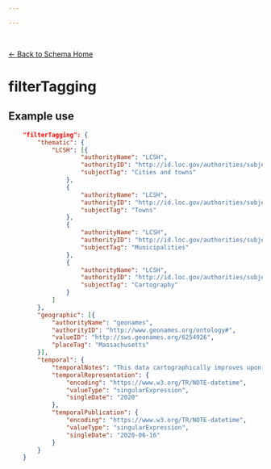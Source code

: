 ```yaml
---

---
```


<br>

[← Back to Schema Home](./)

# filterTagging

<template>
   <table v-if="this.schema.filterTagging" id ="property-table">
     <p class="larger-text">{{this.schema.filterTagging.description}}</p>
  <tr>
    <th>Property</th>
    <th>Expected Type</th>
    <th>Required</th>
    <th>Description</th>
  </tr>
  <tr v-for="item, index in this.filterTagging" :key="index">
    <td><a :href="index + '.html'" >{{index}}</a></td>
    <td>{{item.type}}</td>
    <td id="required">{{checkRequired(index, schema.filterTagging.required)}}</td>
    <td>{{item.description}}</td>
  </tr>
</table> 
</template>

<script>
import axios from 'axios'


export default {

    data() {
        return {
          schema: [],
          citation: [],
          endpoints: [],
          filterTagging: [],
          documentationHealth: [],
          relatedResources: [],
          peopleLifecycle: []
        }
    },
    methods: {
      whatsUp(){
        console.log(this.schema.filterTagging.properties)
      },
      checkRequired(evaluatedItem, requiredFieldsList){
        if (requiredFieldsList === undefined || requiredFieldsList.length == 0) {
            return ''
        } else {
          if (requiredFieldsList.includes(evaluatedItem)){
              return 'x'
          } else {
              return ''
          }
        }
      }
    },
    computed: {
        data() {
            return this.$page.frontmatter
        }
    },
    created() {
        //returns a promise
        axios.get("https://raw.githubusercontent.com/bplmaps/data-description-schema/master/schema.json")
            .then(response => {
                this.schema = response.data.properties
                this.citation = response.data.properties.citation.properties
                this.endpoints = response.data.properties.endpoints
                this.filterTagging = response.data.properties.filterTagging.properties
                this.documentationHealth = response.data.properties.documentationHealth.properties
                this.relatedResources = response.data.properties.relatedResources.properties
                this.peopleLifecycle = response.data.properties.peopleLifecycle.properties
            }).catch(err => {
                console.log(err)
            })
    }
}
</script>

<style lang="stylus">

table#property-table
  width:100%

p.larger-text
  font-size 120%

td#required
  text-align center

</style>


## Example use

``` json
	"filterTagging": {
		"thematic": {
			"LCSH": [{
					"authorityName": "LCSH",
					"authorityID": "http://id.loc.gov/authorities/subjects.html",
					"subjectTag": "Cities and towns"
				},
				{
					"authorityName": "LCSH",
					"authorityID": "http://id.loc.gov/authorities/subjects.html",
					"subjectTag": "Towns"
				},
				{
					"authorityName": "LCSH",
					"authorityID": "http://id.loc.gov/authorities/subjects.html",
					"subjectTag": "Municipalities"
				},
				{
					"authorityName": "LCSH",
					"authorityID": "http://id.loc.gov/authorities/subjects.html",
					"subjectTag": "Cartography"
				}
			]
		},
		"geographic": [{
			"authorityName": "geonames",
			"authorityID": "http://www.geonames.org/ontology#",
			"valueID": "http://sws.geonames.org/6254926",
			"placeTag": "Massachusetts"
		}],
		"temporal": {
			"temporalNotes": "This data cartographically improves upon data derived from surveys published in atlases going back to the 1890s. The original surveys were conducted in the 1890s. The Atlas series was published in the early 1900s and has since been updated by the Survey Section of the Massachusetts Highway Department (now The Massachusetts Department of Transportation (MassDOT) - Highway Division) with changes as they are approved by the legislature.",
			"temporalRepresentation": {
				"encoding": "https://www.w3.org/TR/NOTE-datetime",
				"valueType": "singularExpression",
				"singleDate": "2020"
			},
			"temporalPublication": {
				"encoding": "https://www.w3.org/TR/NOTE-datetime",
				"valueType": "singularExpression",
				"singleDate": "2020-06-16"
			}
		}
	}
```